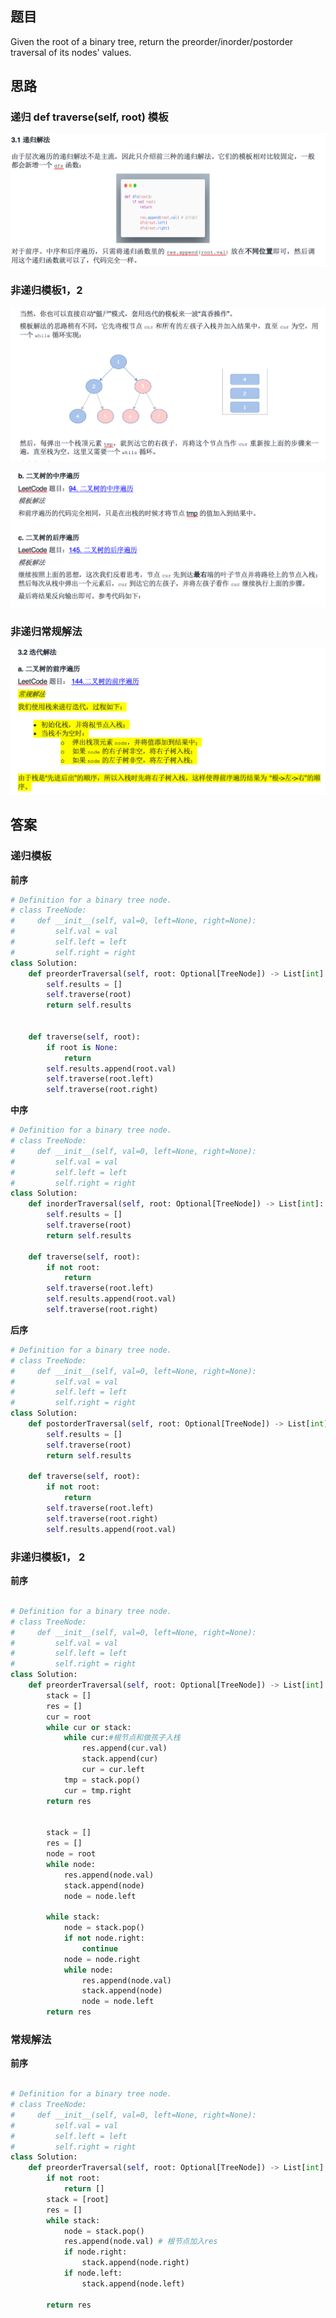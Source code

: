 ## 题目

Given the root of a binary tree, return the preorder/inorder/postorder traversal of its nodes' values.


## 思路
### 递归 def traverse(self, root) 模板
![a](https://github.com/SSRRBB/Leetcode/blob/main/Images/117.png)

### 非递归模板1，2
![a](https://github.com/SSRRBB/Leetcode/blob/main/Images/118.png)

![a](https://github.com/SSRRBB/Leetcode/blob/main/Images/119.png)

### 非递归常规解法
![a](https://github.com/SSRRBB/Leetcode/blob/main/Images/120.png)



## 答案
### 递归模板
**前序**
```python
# Definition for a binary tree node.
# class TreeNode:
#     def __init__(self, val=0, left=None, right=None):
#         self.val = val
#         self.left = left
#         self.right = right
class Solution:
    def preorderTraversal(self, root: Optional[TreeNode]) -> List[int]:
        self.results = []
        self.traverse(root)
        return self.results
        
        
    def traverse(self, root):
        if root is None:
            return
        self.results.append(root.val)
        self.traverse(root.left)
        self.traverse(root.right)

```
**中序**
```python
# Definition for a binary tree node.
# class TreeNode:
#     def __init__(self, val=0, left=None, right=None):
#         self.val = val
#         self.left = left
#         self.right = right
class Solution:
    def inorderTraversal(self, root: Optional[TreeNode]) -> List[int]:
        self.results = []
        self.traverse(root)
        return self.results
    
    def traverse(self, root):
        if not root:
            return 
        self.traverse(root.left)
        self.results.append(root.val)
        self.traverse(root.right)

```
**后序**
```python
# Definition for a binary tree node.
# class TreeNode:
#     def __init__(self, val=0, left=None, right=None):
#         self.val = val
#         self.left = left
#         self.right = right
class Solution:
    def postorderTraversal(self, root: Optional[TreeNode]) -> List[int]:
        self.results = []
        self.traverse(root)
        return self.results
    
    def traverse(self, root):
        if not root:
            return 
        self.traverse(root.left)
        self.traverse(root.right)
        self.results.append(root.val)      

```

### 非递归模板1， 2
**前序**
```python 

# Definition for a binary tree node.
# class TreeNode:
#     def __init__(self, val=0, left=None, right=None):
#         self.val = val
#         self.left = left
#         self.right = right
class Solution:
    def preorderTraversal(self, root: Optional[TreeNode]) -> List[int]: 
        stack = []
        res = []
        cur = root
        while cur or stack:
            while cur:#根节点和做孩子入栈
                res.append(cur.val)
                stack.append(cur)
                cur = cur.left
            tmp = stack.pop()
            cur = tmp.right
        return res
        
        
        stack = []
        res = []
        node = root
        while node:
            res.append(node.val)
            stack.append(node)
            node = node.left
        
        while stack:
            node = stack.pop()
            if not node.right:
                continue
            node = node.right
            while node:
                res.append(node.val)
                stack.append(node)
                node = node.left
        return res     

```


### 常规解法
**前序**
```python

# Definition for a binary tree node.
# class TreeNode:
#     def __init__(self, val=0, left=None, right=None):
#         self.val = val
#         self.left = left
#         self.right = right
class Solution:
    def preorderTraversal(self, root: Optional[TreeNode]) -> List[int]:
        if not root:
            return []
        stack = [root]
        res = []
        while stack:
            node = stack.pop()
            res.append(node.val) # 根节点加入res
            if node.right:
                stack.append(node.right)
            if node.left:
                stack.append(node.left)
        
        return res
        
```
